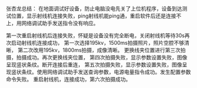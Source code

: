

张杏龙总结：
在地面调试好设备，防止电脑没电先关了上位机程序，设备到达测试位置，显示射线机连接失败，ping射线机能ping通，重启软件后还是连接不上，用网络调试助手发送指令没有响应。

第一次重启射线机后连接失败，怀疑是设备没有完全断电，关闭射线机等待30s再次启动射线机连接成功，
第一次选择195kv，1500ms拍摄照片，照片空腔不够清晰，
第二次改用195kv，1800ms拍摄，成像清晰。
更换线夹位置进行第三次拍摄，拍摄成功。再次更换线夹位置，
第四次拍摄失败，显示参数设置失败，图像呈现竖状条纹。断开连接后重连，
第五次拍摄失败，显示参数设置失败，图像呈现竖状条纹。使用网络调试助手发送查询参数，电源电量指令成功。发生配置参数命令失败。
重启射线机，连接成功，第六次拍摄成功。